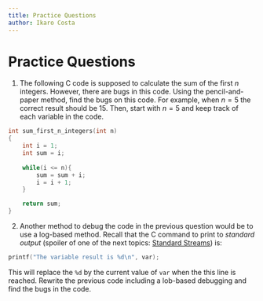```yaml
---
title: Practice Questions
author: Ikaro Costa
---
```


Practice Questions
==================

1. The following C code is supposed to calculate the sum of the first $n$ integers.
However, there are bugs in this code. Using the pencil-and-paper method, find the
bugs on this code. For example, when $n = 5$ the correct result should be $15$.
Then, start with $n=5$ and keep track of each variable in the code.

```C
int sum_first_n_integers(int n)
{
    int i = 1;
    int sum = i;
    
    while(i <= n){
        sum = sum + i;
        i = i + 1;
    }

    return sum;
}
```

2. Another method to debug the code in the previous question would be to use a log-based
method. Recall that the C command to print to *standard output* (spoiler of one
of the next topics: [Standard Streams](https://en.wikipedia.org/wiki/Standard_streams#:~:text=std%3A%3Acin%20.-,Standard%20output%20(stdout),Not%20all%20programs%20generate%20output.))
is:

```C
printf("The variable result is %d\n", var);
```

This will replace the `%d` by the current value of `var` when the this line is reached.
Rewrite the previous code including a lob-based debugging and find the bugs in the code.
